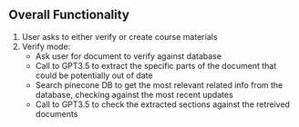 ## Overall Functionality

1. User asks to either verify or create course materials
2. Verify mode: 
    - Ask user for document to verify against database
    - Call to GPT3.5 to extract the specific parts of the document that could be potentially out of date
    - Search pinecone DB to get the most relevant related info from the database, checking against the most recent updates
    - Call to GPT3.5 to check the extracted sections against the retreived documents
